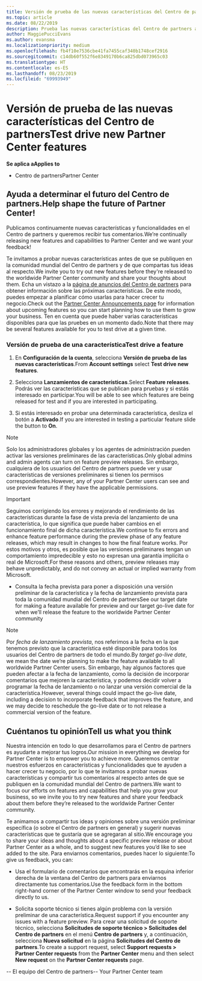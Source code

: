 ```yaml
---
title: Versión de prueba de las nuevas características del Centro de partners
ms.topic: article
ms.date: 08/22/2019
description: Prueba las nuevas características del Centro de partners antes de su lanzamiento y cuéntanos tu opinión. Ayuda a determinar el futuro del Centro de partners.
author: MaggiePucciEvans
ms.author: evansma
ms.localizationpriority: medium
ms.openlocfilehash: fb4f10e7536cbe41fa7455caf340b1748cef2916
ms.sourcegitcommit: c14db60f552f6e8349170b6ca825dbd073965c03
ms.translationtype: HT
ms.contentlocale: es-ES
ms.lasthandoff: 08/23/2019
ms.locfileid: "69993949"
---
```

# <a name="test-drive-new-partner-center-features"></a><span data-ttu-id="15f26-104">Versión de prueba de las nuevas características del Centro de partners</span><span class="sxs-lookup"><span data-stu-id="15f26-104">Test drive new Partner Center features</span></span>

<span data-ttu-id="15f26-105">**Se aplica a**</span><span class="sxs-lookup"><span data-stu-id="15f26-105">**Applies to**</span></span>

- <span data-ttu-id="15f26-106">Centro de partners</span><span class="sxs-lookup"><span data-stu-id="15f26-106">Partner Center</span></span>

## <a name="help-shape-the-future-of-partner-center"></a><span data-ttu-id="15f26-107">Ayuda a determinar el futuro del Centro de partners.</span><span class="sxs-lookup"><span data-stu-id="15f26-107">Help shape the future of Partner Center!</span></span>

<span data-ttu-id="15f26-108">Publicamos continuamente nuevas características y funcionalidades en el Centro de partners y queremos recibir tus comentarios.</span><span class="sxs-lookup"><span data-stu-id="15f26-108">We’re continually releasing new features and capabilities to Partner Center and we want your feedback!</span></span> 

<span data-ttu-id="15f26-109">Te invitamos a probar nuevas características antes de que se publiquen en la comunidad mundial del Centro de partners y de que compartas tus ideas al respecto.</span><span class="sxs-lookup"><span data-stu-id="15f26-109">We invite you to try out new features before they're released to the worldwide Partner Center community and share your thoughts about them.</span></span> <span data-ttu-id="15f26-110">Echa un vistazo a la [página de anuncios del Centro de partners](https://partnercenter.microsoft.com/pcv/announcements) para obtener información sobre las próximas características. De este modo, puedes empezar a planificar cómo usarlas para hacer crecer tu negocio.</span><span class="sxs-lookup"><span data-stu-id="15f26-110">Check out the [Partner Center Announcements page](https://partnercenter.microsoft.com/pcv/announcements) for information about upcoming features so you can start planning how to use them to grow your business.</span></span> <span data-ttu-id="15f26-111">Ten en cuenta que puede haber varias características disponibles para que las pruebes en un momento dado.</span><span class="sxs-lookup"><span data-stu-id="15f26-111">Note that there may be several features available for you to test drive at a given time.</span></span>

### <a name="test-drive-a-feature"></a><span data-ttu-id="15f26-112">Versión de prueba de una característica</span><span class="sxs-lookup"><span data-stu-id="15f26-112">Test drive a feature</span></span>

1. <span data-ttu-id="15f26-113">En **Configuración de la cuenta**, selecciona **Versión de prueba de las nuevas características**.</span><span class="sxs-lookup"><span data-stu-id="15f26-113">From **Account settings** select **Test drive new features**.</span></span>

2. <span data-ttu-id="15f26-114">Selecciona **Lanzamientos de características**.</span><span class="sxs-lookup"><span data-stu-id="15f26-114">Select **Feature releases**.</span></span> <span data-ttu-id="15f26-115">Podrás ver las características que se publican para pruebas y si estás interesado en participar.</span><span class="sxs-lookup"><span data-stu-id="15f26-115">You will be able to see which features are being released for test and if you are interested in participating.</span></span>

3. <span data-ttu-id="15f26-116">Si estás interesado en probar una determinada característica, desliza el botón a **Activado**.</span><span class="sxs-lookup"><span data-stu-id="15f26-116">If you are interested in testing a particular feature slide the button to **On**.</span></span> 

> [!NOTE]  
>  <span data-ttu-id="15f26-117">Solo los administradores globales y los agentes de administración pueden activar las versiones preliminares de las características.</span><span class="sxs-lookup"><span data-stu-id="15f26-117">Only global admins and admin agents can turn on feature preview releases.</span></span> <span data-ttu-id="15f26-118">Sin embargo, cualquiera de los usuarios del Centro de partners puede ver y usar características de versiones preliminares si tienen los permisos correspondientes.</span><span class="sxs-lookup"><span data-stu-id="15f26-118">However, any of your Partner Center users can see and use preview features if they have the applicable permissions.</span></span>

> [!IMPORTANT]  
> <span data-ttu-id="15f26-119">Seguimos corrigiendo los errores y mejorando el rendimiento de las características durante la fase de vista previa del lanzamiento de una característica, lo que significa que puede haber cambios en el funcionamiento final de dicha característica.</span><span class="sxs-lookup"><span data-stu-id="15f26-119">We continue to fix errors and enhance feature performance during the preview phase of any feature releases, which may result in changes to how the final feature works.</span></span> <span data-ttu-id="15f26-120">Por estos motivos y otros, es posible que las versiones preliminares tengan un comportamiento impredecible y esto no expresan una garantía implícita o real de Microsoft.</span><span class="sxs-lookup"><span data-stu-id="15f26-120">For these reasons and others, preview releases may behave unpredictably, and do not convey an actual or implied warranty from Microsoft.</span></span>

- <span data-ttu-id="15f26-121">Consulta la fecha prevista para poner a disposición una versión preliminar de la característica y la fecha de lanzamiento prevista para toda la comunidad mundial del Centro de partners</span><span class="sxs-lookup"><span data-stu-id="15f26-121">See our target date for making a feature available for preview and our target go-live date for when we’ll release the feature to the worldwide Partner Center community</span></span>

> [!NOTE]  
>  <span data-ttu-id="15f26-122">Por *fecha de lanzamiento prevista*, nos referimos a la fecha en la que tenemos previsto que la característica esté disponible para todos los usuarios del Centro de partners de todo el mundo.</span><span class="sxs-lookup"><span data-stu-id="15f26-122">By *target go-live date*, we mean the date we’re planning to make the feature available to all worldwide Partner Center users.</span></span> <span data-ttu-id="15f26-123">Sin embargo, hay algunos factores que pueden afectar a la fecha de lanzamiento, como la decisión de incorporar comentarios que mejoren la característica, y podemos decidir volver a programar la fecha de lanzamiento o no lanzar una versión comercial de la característica.</span><span class="sxs-lookup"><span data-stu-id="15f26-123">However, several things could impact the go-live date, including a decision to incorporate feedback that improves the feature, and we may decide to reschedule the go-live date or to not release a commercial version of the feature.</span></span>  


 
## <a name="tell-us-what-you-think"></a><span data-ttu-id="15f26-124">Cuéntanos tu opinión</span><span class="sxs-lookup"><span data-stu-id="15f26-124">Tell us what you think</span></span>

<span data-ttu-id="15f26-125">Nuestra intención en todo lo que desarrollamos para el Centro de partners es ayudarte a mejorar tus logros.</span><span class="sxs-lookup"><span data-stu-id="15f26-125">Our mission in everything we develop for Partner Center is to empower you to achieve more.</span></span> <span data-ttu-id="15f26-126">Queremos centrar nuestros esfuerzos en características y funcionalidades que te ayuden a hacer crecer tu negocio, por lo que te invitamos a probar nuevas características y compartir tus comentarios al respecto antes de que se publiquen en la comunidad mundial del Centro de partners.</span><span class="sxs-lookup"><span data-stu-id="15f26-126">We want to focus our efforts on features and capabilities that help you grow your business, so we invite you to try new features and share your feedback about them before they’re released to the worldwide Partner Center community.</span></span> 

<span data-ttu-id="15f26-127">Te animamos a compartir tus ideas y opiniones sobre una versión preliminar específica (o sobre el Centro de partners en general) y sugerir nuevas características que te gustaría que se agregaran al sitio.</span><span class="sxs-lookup"><span data-stu-id="15f26-127">We encourage you to share your ideas and thoughts about a specific preview release or about Partner Center as a whole, and to suggest new features you’d like to see added to the site.</span></span> <span data-ttu-id="15f26-128">Para enviarnos comentarios, puedes hacer lo siguiente:</span><span class="sxs-lookup"><span data-stu-id="15f26-128">To give us feedback, you can:</span></span>  

-   <span data-ttu-id="15f26-129">Usa el formulario de comentarios que encontrarás en la esquina inferior derecha de la ventana del Centro de partners para enviarnos directamente tus comentarios.</span><span class="sxs-lookup"><span data-stu-id="15f26-129">Use the feedback form in the bottom right-hand corner of the Partner Center window to send your feedback directly to us.</span></span> 

-   <span data-ttu-id="15f26-130">Solicita soporte técnico si tienes algún problema con la versión preliminar de una característica.</span><span class="sxs-lookup"><span data-stu-id="15f26-130">Request support if you encounter any issues with a feature preview.</span></span> <span data-ttu-id="15f26-131">Para crear una solicitud de soporte técnico, selecciona **Solicitudes de soporte técnico > Solicitudes del Centro de partners** en el menú **Centro de partners** y, a continuación, selecciona **Nueva solicitud** en la página **Solicitudes del Centro de partners**.</span><span class="sxs-lookup"><span data-stu-id="15f26-131">To create a support request, select **Support requests > Partner Center requests** from the **Partner Center** menu and then select **New request** on the **Partner Center requests** page.</span></span>



<span data-ttu-id="15f26-132">-- El equipo del Centro de partners</span><span class="sxs-lookup"><span data-stu-id="15f26-132">-- Your Partner Center team</span></span>


